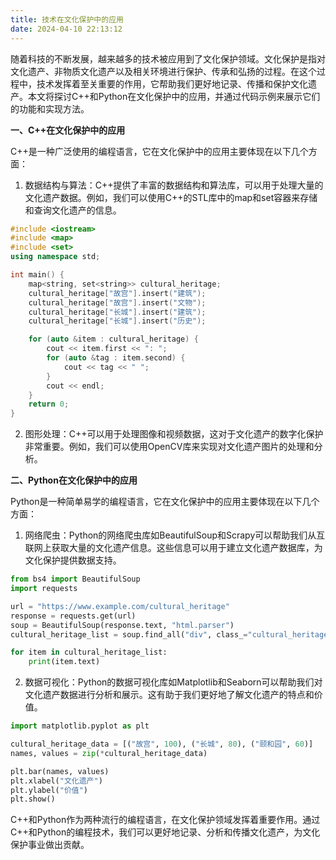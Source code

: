 ```yaml
---
title: 技术在文化保护中的应用
date: 2024-04-10 22:13:12
---
```


​	随着科技的不断发展，越来越多的技术被应用到了文化保护领域。文化保护是指对文化遗产、非物质文化遗产以及相关环境进行保护、传承和弘扬的过程。在这个过程中，技术发挥着至关重要的作用，它帮助我们更好地记录、传播和保护文化遗产。本文将探讨C++和Python在文化保护中的应用，并通过代码示例来展示它们的功能和实现方法。

**一、C++在文化保护中的应用**

C++是一种广泛使用的编程语言，它在文化保护中的应用主要体现在以下几个方面：

1. 数据结构与算法：C++提供了丰富的数据结构和算法库，可以用于处理大量的文化遗产数据。例如，我们可以使用C++的STL库中的map和set容器来存储和查询文化遗产的信息。

```cpp
#include <iostream>
#include <map>
#include <set>
using namespace std;

int main() {
    map<string, set<string>> cultural_heritage;
    cultural_heritage["故宫"].insert("建筑");
    cultural_heritage["故宫"].insert("文物");
    cultural_heritage["长城"].insert("建筑");
    cultural_heritage["长城"].insert("历史");

    for (auto &item : cultural_heritage) {
        cout << item.first << ": ";
        for (auto &tag : item.second) {
            cout << tag << " ";
        }
        cout << endl;
    }
    return 0;
}
```

2. 图形处理：C++可以用于处理图像和视频数据，这对于文化遗产的数字化保护非常重要。例如，我们可以使用OpenCV库来实现对文化遗产图片的处理和分析。

**二、Python在文化保护中的应用**

Python是一种简单易学的编程语言，它在文化保护中的应用主要体现在以下几个方面：

1. 网络爬虫：Python的网络爬虫库如BeautifulSoup和Scrapy可以帮助我们从互联网上获取大量的文化遗产信息。这些信息可以用于建立文化遗产数据库，为文化保护提供数据支持。

```python
from bs4 import BeautifulSoup
import requests

url = "https://www.example.com/cultural_heritage"
response = requests.get(url)
soup = BeautifulSoup(response.text, "html.parser")
cultural_heritage_list = soup.find_all("div", class_="cultural_heritage")

for item in cultural_heritage_list:
    print(item.text)
```

2. 数据可视化：Python的数据可视化库如Matplotlib和Seaborn可以帮助我们对文化遗产数据进行分析和展示。这有助于我们更好地了解文化遗产的特点和价值。

```python
import matplotlib.pyplot as plt

cultural_heritage_data = [("故宫", 100), ("长城", 80), ("颐和园", 60)]
names, values = zip(*cultural_heritage_data)

plt.bar(names, values)
plt.xlabel("文化遗产")
plt.ylabel("价值")
plt.show()
```

​	C++和Python作为两种流行的编程语言，在文化保护领域发挥着重要作用。通过C++和Python的编程技术，我们可以更好地记录、分析和传播文化遗产，为文化保护事业做出贡献。
